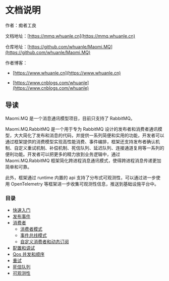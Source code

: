 # 文档说明

作者：痴者工良

文档地址：[https://mmq.whuanle.cn](https://mmq.whuanle.cn)

仓库地址：[https://github.com/whuanle/Maomi.MQ](https://github.com/whuanle/Maomi.MQ)

作者博客：

* [https://www.whuanle.cn](https://www.whuanle.cn)

* [https://www.cnblogs.com/whuanle](https://www.cnblogs.com/whuanle)



## 导读

Maomi.MQ 是一个消息通讯模型项目，目前只支持了 RabbitMQ。

Maomi.MQ.RabbitMQ 是一个用于专为 RabbitMQ 设计的发布者和消费者通讯模型，大大简化了发布和消息的代码，并提供一系列简便和实用的功能，开发者可以通过框架提供的消费模型实现高性能消费、事件编排，框架还支持发布者确认机制、自定义重试机制、补偿机制、死信队列、延迟队列、连接通道复用等一系列的便利功能。开发者可以把更多的精力放到业务逻辑中，通过 Maomi.MQ.RabbitMQ 框架简化跨进程消息通讯模式，使得跨进程消息传递更加简单和可靠。



此外，框架通过 runtime 内置的 api 支持了分布式可观测性，可以通过进一步使用 OpenTelemetry 等框架进一步收集可观测性信息，推送到基础设施平台中。



### 目录

* [快速入门](https://mmq.whuanle.cn/1.start.html)
* [发布事件](https://mmq.whuanle.cn/2.publisher.html)
* [消费者](https://mmq.whuanle.cn/2.0.consumer.html)
  - [消费者模式](https://mmq.whuanle.cn/2.1.consumer.html)
  - [事件总线模式](https://mmq.whuanle.cn/2.2.eventbus.html)
  - [自定义消费者和动态订阅](https://mmq.whuanle.cn/2.3.dynamic.md)
* [配置和调试](https://mmq.whuanle.cn/3.configuration.html)
* [Qos 并发和顺序](https://mmq.whuanle.cn/4.qos.html)
* [重试](https://mmq.whuanle.cn/5.retry.html)
* [死信队列](https://mmq.whuanle.cn/6.dead_queue.html)
* [可观测性](https://mmq.whuanle.cn/7.opentelemetry.html)